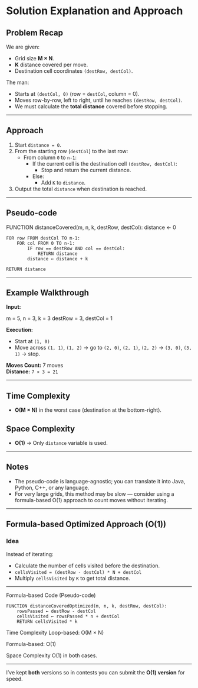 # Solution Explanation and Approach

## Problem Recap
We are given:
- Grid size **M × N**.
- **K** distance covered per move.
- Destination cell coordinates `(destRow, destCol)`.

The man:
- Starts at `(destCol, 0)` (row = `destCol`, column = 0).
- Moves row-by-row, left to right, until he reaches `(destRow, destCol)`.
- We must calculate the **total distance** covered before stopping.

---

## Approach
1. Start `distance = 0`.
2. From the starting row (`destCol`) to the last row:
   - From column `0` to `n-1`:
     - If the current cell is the destination cell `(destRow, destCol)`:
       - Stop and return the current distance.
     - Else:
       - Add `K` to `distance`.
3. Output the total `distance` when destination is reached.

---

## Pseudo-code
FUNCTION distanceCovered(m, n, k, destRow, destCol):
distance ← 0

```pseudo
FOR row FROM destCol TO m-1:
    FOR col FROM 0 TO n-1:
        IF row == destRow AND col == destCol:
            RETURN distance
        distance ← distance + k

RETURN distance

```
---
## Example Walkthrough
**Input:**

m = 5, n = 3, k = 3
destRow = 3, destCol = 1

**Execution:**
- Start at `(1, 0)`  
- Move across `(1, 1)`, `(1, 2)` → go to `(2, 0)`, `(2, 1)`, `(2, 2)` → `(3, 0)`, `(3, 1)` → stop.

**Moves Count:** 7 moves  
**Distance:** `7 × 3 = 21`

---

## Time Complexity
- **O(M × N)** in the worst case (destination at the bottom-right).

## Space Complexity
- **O(1)** → Only `distance` variable is used.

---

## Notes
- The pseudo-code is language-agnostic; you can translate it into Java, Python, C++, or any language.
- For very large grids, this method may be slow — consider using a formula-based O(1) approach to count moves without iterating.


---

## Formula-based Optimized Approach (O(1))

### Idea
Instead of iterating:
- Calculate the number of cells visited before the destination.
- `cellsVisited = (destRow - destCol) * N + destCol`
- Multiply `cellsVisited` by `K` to get total distance.

---

Formula-based Code (Pseudo-code)
```pseudo
FUNCTION distanceCoveredOptimized(m, n, k, destRow, destCol):
    rowsPassed ← destRow - destCol
    cellsVisited ← rowsPassed * n + destCol
    RETURN cellsVisited * k
```

Time Complexity
Loop-based: O(M × N)

Formula-based: O(1)

Space Complexity
O(1) in both cases.

---
I’ve kept **both** versions so in contests you can submit the **O(1) version** for speed. 


